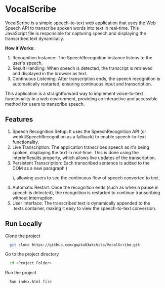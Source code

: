 
# VocalScribe

VocalScribe is a simple speech-to-text web application that uses the Web Speech API to transcribe spoken words into text in real-time. This JavaScript file is responsible for capturing speech and displaying the transcribed text dynamically.

**How it Works:**
1. Recognition Instance: The SpeechRecognition instance listens to the user's speech.
2. Result Handling: When speech is detected, the transcript is retrieved and displayed in the browser as text.
3. Continuous Listening: After transcription ends, the speech recognition is automatically restarted, ensuring continuous input and transcription.

This application is a straightforward way to implement voice-to-text functionality in a web environment, providing an interactive and accessible method for users to transcribe speech.
## Features

1. Speech Recognition Setup: It uses the SpeechRecognition API (or webkitSpeechRecognition as a fallback) to enable speech-to-text functionality.
2. Live Transcription: The application transcribes speech as it's being spoken, displaying the text in real-time. This is done using the interimResults property, which allows live updates of the transcription.
3. Persistent Transcription: Each transcribed sentence is added to the DOM as a new paragraph (<p>), allowing users to see the continuous flow of speech converted to text.
4. Automatic Restart: Once the recognition ends (such as when a pause in speech is detected), the recognition is restarted to continue transcribing without interruption.
5. User Interface: The transcribed text is dynamically appended to the .texts container, making it easy to view the speech-to-text conversion.
## Run Locally

Clone the project

```bash
  git clone https://github.com/gupta03akshita/VocalScribe.git
```

Go to the project directory

```bash
  cd <Project Folder>
```

Run the project 

```
  Run index.html file
```
